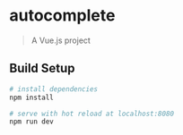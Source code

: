 # autocomplete

> A Vue.js project

## Build Setup

``` bash
# install dependencies
npm install

# serve with hot reload at localhost:8080
npm run dev
